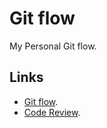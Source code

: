 # Git flow

My Personal Git flow.

## Links

- [Git flow](/git-flow.md).
- [Code Review](/code-review.md).
